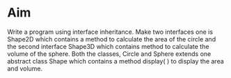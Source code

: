 # Aim
<p>
  Write a program using interface inheritance. Make two interfaces one is Shape2D which 
contains a method to calculate the area of the circle and the second interface Shape3D which 
contains method to calculate the volume of the sphere. Both the classes, Circle and Sphere 
extends one abstract class Shape which contains a method display( ) to display the area and 
volume. 
</p>
